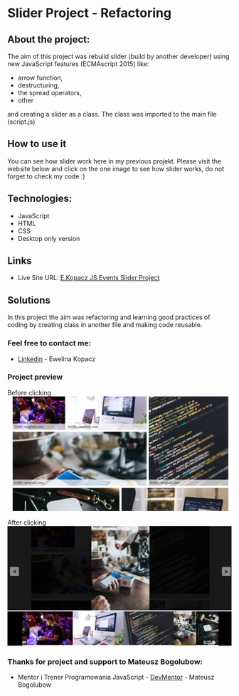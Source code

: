 # Slider Project - Refactoring

## About the project:
The aim of this project was rebuild slider (build by another developer) using new JavaScript features (ECMAscript 2015) like:
-	arrow function,
-	destructuring,
-	the spread operators,
-   other

and creating a slider as a class. The class was imported to the main file (script.js)


## How to use it
You can see how slider work here in my previous projekt. Please visit the website below and click on the one image to see how slider works, do not forget to check my code :)

## Technologies:

* JavaScript
* HTML
* CSS
* Desktop only version

## Links

* Live Site URL: [E.Kopacz JS Events Slider Project](https://ekopacz-js-events-project.netlify.app)

## Solutions
In this project the aim was refactoring and learning good practices of coding by creating class in another file and making code reusable.

### Feel free to contact me:

* [Linkedin](https://www.linkedin.com/in/ewelina-kopacz-929559100/) - Ewelina Kopacz

### Project preview

Before clicking
![Project-preview](./assets/preview/screen1.png)

After clicking
![Project-preview](./assets/preview/screen2.png)


### Thanks for project and support to Mateusz Bogolubow:
* Mentor i Trener Programowania JavaScript - [DevMentor](https://devmentor.pl/) - Mateusz Bogolubow
